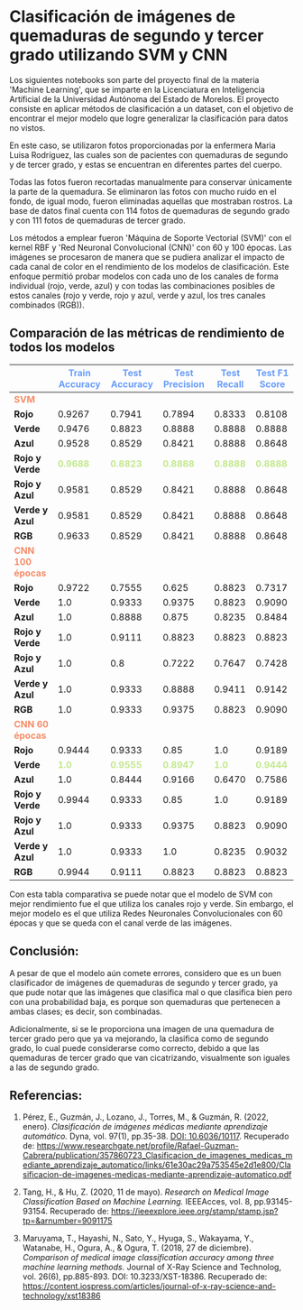 # **Clasificación de imágenes de quemaduras de segundo y tercer grado utilizando SVM y CNN**

Los siguientes notebooks son parte del proyecto final de la materia 'Machine Learning', que se imparte en la Licenciatura en Inteligencia Artificial de la Universidad Autónoma del Estado de Morelos. El proyecto consiste en aplicar métodos de clasificación a un dataset, con el objetivo de encontrar el mejor modelo que logre generalizar la clasificación para datos no vistos.

En este caso, se utilizaron fotos proporcionadas por la enfermera Maria Luisa Rodríguez, las cuales son de pacientes con quemaduras de segundo y de tercer grado, y estas se encuentran en diferentes partes del cuerpo.

Todas las fotos fueron recortadas manualmente para conservar únicamente la parte de la quemadura. Se eliminaron las fotos con mucho ruido en el fondo, de igual modo, fueron eliminadas aquellas que mostraban rostros. La base de datos final cuenta con 114 fotos de quemaduras de segundo grado y con 111 fotos de quemaduras de tercer grado.

Los métodos a emplear fueron 'Máquina de Soporte Vectorial (SVM)' con el kernel RBF y 'Red Neuronal Convolucional (CNN)' con 60 y 100 épocas. Las imágenes se procesaron de manera que se pudiera analizar el impacto de cada canal de color en el rendimiento de los modelos de clasificación. Este enfoque permitió probar modelos con cada uno de los canales de forma individual (rojo, verde, azul) y con todas las combinaciones posibles de estos canales (rojo y verde, rojo y azul, verde y azul, los tres canales combinados (RGB)).

## Comparación de las métricas de rendimiento de todos los modelos

|                     | <span style="color:#699DFB;">Train Accuracy</span> | <span style="color:#699DFB;">Test Accuracy</span> | <span style="color:#699DFB;">Test Precision</span>       | <span style="color:#699DFB;">Test Recall</span>          | <span style="color:#699DFB;">Test F1 Score</span>        |
|---------------------|----------------|---------------|-----------------|-----------------|-----------------|
| <span style="color:#F58C69;">**SVM**</span>             |                |               |                 |                 |                 |
| **Rojo**                | 0.9267         | 0.7941        | 0.7894          | 0.8333          | 0.8108          |
| **Verde**               | 0.9476         | 0.8823        | 0.8888          | 0.8888          | 0.8888          |
| **Azul**                | 0.9528         | 0.8529        | 0.8421          | 0.8888          | 0.8648          |
| **Rojo y Verde**        | <span style="color:#C3E88D;">**0.9688**</span>     | <span style="color:#C3E88D;">**0.8823**</span>    | <span style="color:#C3E88D;">**0.8888**</span>      | <span style="color:#C3E88D;">**0.8888**</span>      | <span style="color:#C3E88D;">**0.8888**</span>      |
| **Rojo y Azul**         | 0.9581         | 0.8529        | 0.8421          | 0.8888          | 0.8648          |
| **Verde y Azul**        | 0.9581         | 0.8529        | 0.8421          | 0.8888          | 0.8648          |
| **RGB**                 | 0.9633         | 0.8529        | 0.8421          | 0.8888          | 0.8648          |
| <span style="color:#F58C69;">**CNN 100 épocas**</span>             |                |               |                 |                 |                 |
| **Rojo**                | 0.9722         | 0.7555        | 0.625           | 0.8823          | 0.7317          |
| **Verde**               | 1.0            | 0.9333        | 0.9375          | 0.8823          | 0.9090          |
| **Azul**                | 1.0            | 0.8888        | 0.875           | 0.8235          | 0.8484          |
| **Rojo y Verde**        | 1.0            | 0.9111        | 0.8823          | 0.8823          | 0.8823          |
| **Rojo y Azul**         | 1.0            | 0.8           | 0.7222          | 0.7647          | 0.7428          |
| **Verde y Azul**        | 1.0            | 0.9333        | 0.8888          | 0.9411          | 0.9142          |
| **RGB**                 | 1.0            | 0.9333        | 0.9375          | 0.8823          | 0.9090          |
| <span style="color:#F58C69;">**CNN 60 épocas**</span>             |                |               |                 |                 |                 |
| **Rojo**                | 0.9444         | 0.9333        | 0.85            | 1.0             | 0.9189          |
| **Verde**               | <span style="color:#C3E88D;">**1.0**</span>        | <span style="color:#C3E88D;">**0.9555**</span>    | <span style="color:#C3E88D;">**0.8947**</span>      | <span style="color:#C3E88D;">**1.0**</span>         | <span style="color:#C3E88D;">**0.9444**</span>      |
| **Azul**                | 1.0            | 0.8444        | 0.9166          | 0.6470          | 0.7586          |
| **Rojo y Verde**        | 0.9944         | 0.9333        | 0.85            | 1.0             | 0.9189          |
| **Rojo y Azul**         | 1.0            | 0.9333        | 0.9375          | 0.8823          | 0.9090          |
| **Verde y Azul**        | 1.0            | 0.9333        | 1.0             | 0.8235          | 0.9032          |
| **RGB**                 | 0.9944         | 0.9111        | 0.8823          | 0.8823          | 0.8823          |

Con esta tabla comparativa se puede notar que el modelo de SVM con mejor rendimiento fue el que utiliza los canales rojo y verde. Sin embargo, el mejor modelo es el que utiliza Redes Neuronales Convolucionales con 60 épocas y que se queda con el canal verde de las imágenes.

## Conclusión:

A pesar de que el modelo aún comete errores, considero que es un buen clasificador de imágenes de quemaduras de segundo y tercer grado, ya que pude notar que las imágenes que clasifica mal o que clasifica bien pero con una probabilidad baja, es porque son quemaduras que pertenecen a ambas clases; es decir, son combinadas. 

Adicionalmente, si se le proporciona una imagen de una quemadura de tercer grado pero que ya va mejorando, la clasifica como de segundo grado, lo cual puede considerarse como correcto, debido a que las quemaduras de tercer grado que van cicatrizando, visualmente son iguales a las de segundo grado.

## Referencias:

1. Pérez, E., Guzmán, J., Lozano, J., Torres, M., & Guzmán, R. (2022, enero). *Clasificación de imágenes médicas mediante aprendizaje automático.* Dyna, vol. 97(1), pp.35-38. [DOI: 10.6036/10117](https://doi.org/10.6036/10117). Recuperado de: https://www.researchgate.net/profile/Rafael-Guzman-Cabrera/publication/357860723_Clasificacion_de_imagenes_medicas_mediante_aprendizaje_automatico/links/61e30ac29a753545e2d1e800/Clasificacion-de-imagenes-medicas-mediante-aprendizaje-automatico.pdf

2. Tang, H., & Hu, Z. (2020, 11 de mayo). *Research on Medical Image Classification Based on Machine Learning.* IEEEAcces, vol. 8, pp.93145-93154. Recuperado de: https://ieeexplore.ieee.org/stamp/stamp.jsp?tp=&arnumber=9091175

3. Maruyama, T., Hayashi, N., Sato, Y., Hyuga, S., Wakayama, Y., Watanabe, H., Ogura, A., & Ogura, T. (2018, 27 de diciembre). *Comparison of medical image classification accuracy among three machine learning methods.* Journal of X-Ray Science and Technolog, vol. 26(6), pp.885-893. DOI: 10.3233/XST-18386. Recuperado de: https://content.iospress.com/articles/journal-of-x-ray-science-and-technology/xst18386